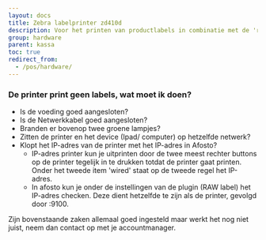 ```yaml
---
layout: docs
title: Zebra labelprinter zd410d
description: Voor het printen van productlabels in combinatie met de 'raw label' plugin.
group: hardware
parent: kassa
toc: true
redirect_from:
  - /pos/hardware/
---
```


###  De printer print geen labels, wat moet ik doen?
* Is de voeding goed aangesloten?
* Is de Netwerkkabel goed aangesloten?
* Branden er bovenop twee groene lampjes?
* Zitten de printer en het device (Ipad/ computer) op hetzelfde netwerk?
* Klopt het IP-adres van de printer met het IP-adres in Afosto?
    * IP-adres printer kun je uitprinten door de twee meest rechter buttons op de printer tegelijk in te drukken totdat de printer gaat printen. Onder het tweede item 'wired' staat op de tweede regel het IP-adres.
    * In afosto kun je onder de instellingen van de plugin (RAW label) het IP-adres checken. Deze dient hetzelfde te zijn als de printer, gevolgd door :9100.

Zijn bovenstaande zaken allemaal goed ingesteld maar werkt het nog niet juist, neem dan contact op met je accountmanager.
